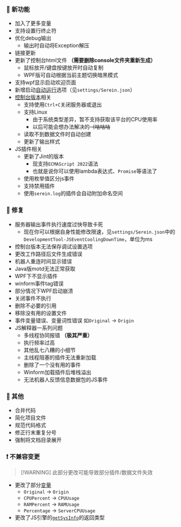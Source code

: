 
### 🚀 新功能

- 加入了更多变量
- 支持设置行终止符
- 优化debug输出
  - 输出时自动将Exception解压
- 链接更新
- 更新了控制台html文件 **（需要删除console文件夹重新生成）**
  - 鼠标放开/键盘按键放开时自动复制
  - WPF版可自动根据当前主题切换暗黑模式
- 支持wpf显示启动欢迎页面
- 新增启动[自动运行](Tutorial/AutoRun.md)选项（见`settings/Serein.json`）
- [控制台版本](Tutorial/DifferentVersions.md#命令行版console)相关
  - 支持使用`Ctrl+C`关闭服务器或退出
  - 支持Linux
    - 由于系统类型差异，暂不支持获取该平台的CPU使用率
    - 以后可能会想办法解决的~~（咕咕咕~~
  - 读取不到数据文件时自动创建
  - 更新了输出样式
- JS插件相关
  - 更新了Jint的版本
    - 现支持`ECMAScript 2022`语法
    - 也就是说你可以使用lambda表达式、`Promise`等语法了
  - 使用枚举值区分js事件
  - 支持禁用插件
  - 使用`serein.log`的插件会自动附加命名空间

### 🐛 修复

- 服务器输出事件执行速度过快导致卡死
  - 现在你可以根据自身性能修改限速，见`settings/Serein.json`中的`DevelopmentTool-JSEventCoolingDownTime`，单位为ms
- 控制台版本无法保存调试设置选项
- 更改工作路径后文件生成错误
- 机器人重连时间显示错误
- Java版motd无法正常获取
- WPF下不显示插件
- winform事件tag错误
- 部分情况下WPF启动崩溃
- 关闭事件不执行
- 删除不必要的引用
- 移除没有用的设置文件
- 事件变量错误、变量词性错误 如`Original` -> `Origin`
- JS解释器一系列问题
  - 多线程协同报错 **（极其严重）**
  - 执行频率过高
  - 其他乱七八糟的小细节
  - 主线程阻塞的插件无法重新加载
  - 删除了一个没有用的事件
  - Winform加载插件后堆栈溢出
  - 无法机器人反馈信息数据包的JS事件

### 🧰 其他

- 合并代码
- 简化项目文件
- 规范代码格式
- 修正行末重复分号
- 强制将文档目录展开

### ❗ 不兼容变更

>[!WARNING] 此部分更改可能导致部分插件/数据文件失效

- 更改了部分[变量](Function/Variables.md)
  - `Original` -> `Origin`
  - `CPUPercent` -> `CPUUsage`
  - `RAMPercent` -> `RAMUsage`
  - `Percentage` -> `ServerCPUUsage`
- 更改了JS引擎的[`getSysInfo`](Function/JSDocs.md#获取系统信息)的返回类型